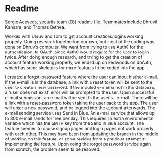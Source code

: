 # Readme

Sergio Acevedo, security team (08) readme file. Teammates include Dhruvil Kansara, and Thomas Bethea.

Worked with Dhruv and Tom to get account creations/logins working properly. Doing research together/on our own, but most of the coding was done on Dhruv's computer. We went from trying to use Auth0 for the authenticaion, to OAuth, since Auth0 would require for the user to log in twice. After doing enough research, and trying to get the creation of account feature working properly, we ended up on Redwoods on dbAuth, which has some skeletons for more features to be coded into the app.

I created a forgot-password feature where the user can input his/her e-mail. If the e-mail is in the database, a link with a reset token will be sent to the user to create a new password. If the inputed e-mail is not in the database, a 'user does not exist' error will be prompted to the user. Upon successful e-mail submission, an e-mail will be sent to the user's...e-mail. There will be a link with a reset-password token taking the user back to the app. The user will enter a new password, and be logged into the account afterwards. The e-mail sending service uses Send in Blue. An e-mail service that allows up to 300 e-mail sends for free per day. This requires an extra environmental variable which has the SMTP key from the Send in Blue account.
The feature seemed to cause signup pages and login pages not work properly with each other. This may have been from updating the branch in the middle of working on this feature, or some residue from a previous attempt at implementing the feature. Upon doing the forgot password service again from scratch, the problem seem to be resolved. 
